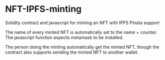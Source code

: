 # NFT-IPFS-minting
Solidity contract and javascript for minting an NFT with IPFS Pinata support

The name of every minted NFT is automatically set to the name + counter.
The javascript function expects metamask to be installed.

The person doing the minting automatically get the minted NFT, though the contract also supports sending the minted NFT to another wallet.
